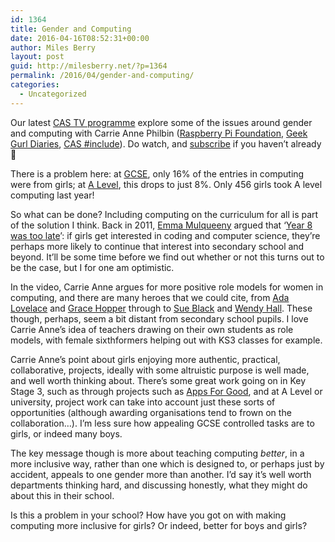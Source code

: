 ```yaml
---
id: 1364
title: Gender and Computing
date: 2016-04-16T08:52:31+00:00
author: Miles Berry
layout: post
guid: http://milesberry.net/?p=1364
permalink: /2016/04/gender-and-computing/
categories:
  - Uncategorized
---
```

<p class="p1">
  <span class="s1">Our latest <a href="https://www.youtube.com/watch?v=zlYOJSlM0Ac&list=PLfZL5AW0loWk3vFyY7ge3EFHV553YU208"><span class="s2">CAS TV programme</span></a> explore some of the issues around gender and computing with Carrie Anne Philbin (<a href="https://www.raspberrypi.org/"><span class="s2">Raspberry Pi Foundation</span></a>, <a href="https://www.youtube.com/channel/UCxrp2coE9wRrnlOO3V3UmdQ"><span class="s2">Geek Gurl Diaries</span></a>, <a href="http://casinclude.org.uk/"><span class="s2">CAS #include</span></a>). Do watch, and <a href="https://www.youtube.com/channel/UCGsFzBpGCUiWwRZdnpnaS3A?sub_confirmation=1"><span class="s2">subscribe</span></a> if you haven’t already 🙂</span>
</p>

<p class="p1">
</p>

<p class="p1">
  <span class="s1">There is a problem here: at <a href="http://www.jcq.org.uk/examination-results/gcses/2015/gcse-and-entry-level-certificate-results-summer-2015"><span class="s2">GCSE</span></a>, only 16% of the entries in computing were from girls; at <a href="http://www.jcq.org.uk/examination-results/a-levels/2015/a-as-and-aea-results-summer-2015"><span class="s2">A Level</span></a>, this drops to just 8%. Only 456 girls took A level computing last year!</span>
</p>

<p class="p1">
  <span class="s1">So what can be done? Including computing on the curriculum for all is part of the solution I think. Back in 2011, <a href="http://www.emmamulqueeny.com/"><span class="s2">Emma Mulqueeny</span></a> argued that ‘<a href="https://mulqueeny.wordpress.com/2011/08/10/year-8-is-too-late/"><span class="s2">Year 8 was too late</span></a>’: if girls get interested in coding and computer science, they’re perhaps more likely to continue that interest into secondary school and beyond. It’ll be some time before we find out whether or not this turns out to be the case, but I for one am optimistic.</span>
</p>

<p class="p1">
  <span class="s1">In the video, Carrie Anne argues for more positive role models for women in computing, and there are many heroes that we could cite, from <a href="https://en.wikipedia.org/wiki/Ada_Lovelace"><span class="s2">Ada Lovelace</span></a> and <a href="https://en.wikipedia.org/wiki/Grace_Hopper"><span class="s2">Grace Hopper</span></a> through to <a href="https://blackse.wordpress.com/"><span class="s2">Sue Black</span></a> and <a href="http://www.ecs.soton.ac.uk/~wh"><span class="s2">Wendy Hall</span></a>. These though, perhaps, seem a bit distant from secondary school pupils. I love Carrie Anne’s idea of teachers drawing on their own students as role models, with female sixthformers helping out with KS3 classes for example.</span>
</p>

<p class="p1">
  <span class="s1">Carrie Anne’s point about girls enjoying more authentic, practical, collaborative, projects, ideally with some altruistic purpose is well made, and well worth thinking about. There’s some great work going on in Key Stage 3, such as through projects such as <a href="http://www.appsforgood.org/"><span class="s2">Apps For Good</span></a>, and at A Level or university, project work can take into account just these sorts of opportunities (although awarding organisations tend to frown on the collaboration…). I’m less sure how appealing GCSE controlled tasks are to girls, or indeed many boys.</span>
</p>

<p class="p1">
  <span class="s1">The key message though is more about teaching computing <i>better</i>, in a more inclusive way, rather than one which is designed to, or perhaps just by accident, appeals to one gender more than another. I’d say it’s well worth departments thinking hard, and discussing honestly, what they might do about this in their school.</span>
</p>

<p class="p1">
  <span class="s1">Is this a problem in your school? How have you got on with making computing more inclusive for girls? Or indeed, better for boys and girls?</span>
</p>